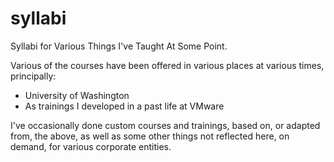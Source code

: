 # syllabi

Syllabi for Various Things I've Taught At Some Point.

Various of the courses have been offered in various places at various
times, principally:

- University of Washington
- As trainings I developed in a past life at VMware

I've occasionally done custom courses and trainings, based on, or
adapted from, the above, as well as some other things not reflected
here, on demand, for various corporate entities.

